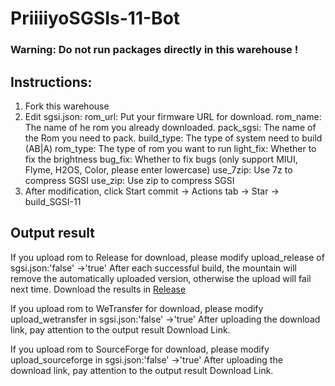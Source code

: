 # PriiiiyoSGSIs-11-Bot
### Warning: Do not run packages directly in this warehouse ! 
## Instructions:

1. Fork this warehouse
2. Edit sgsi.json:
     rom_url: Put your firmware URL for download.
     rom_name: The name of he rom you already downloaded.
     pack_sgsi: The name of the Rom you need to pack.
     build_type: The type of system need to build (AB|A)
     rom_type: The type of rom you want to run
     light_fix: Whether to fix the brightness
     bug_fix: Whether to fix bugs (only support MIUI, Flyme, H2OS, Color, please enter lowercase)
     use_7zip: Use 7z to compress SGSI
     use_zip: Use zip to compress SGSI
3. After modification, click Start commit -> Actions tab -> Star -> build_SGSI-11

 
## Output result
If you upload rom to Release for download, please modify upload_release of sgsi.json:'false' ->'true'
After each successful build, the mountain will remove the automatically uploaded version, otherwise the upload will fail next time.
Download the results in [Release](../../releases)

If you upload rom to WeTransfer for download, please modify upload_wetransfer in sgsi.json:'false' ->'true'
After uploading the download link, pay attention to the output result Download Link‌‌.

If you upload rom to SourceForge for download, please modify upload_sourceforge in sgsi.json:'false' ->'true'
After uploading the download link, pay attention to the output result Download Link‌‌.
